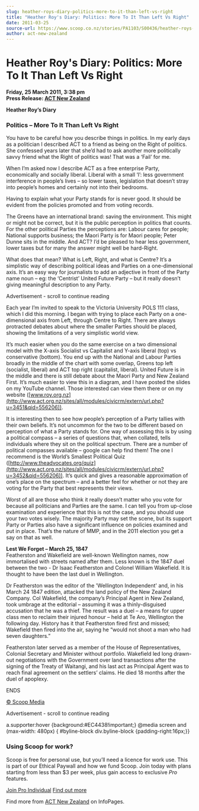 ```yaml
---
slug: heather-roys-diary-politics-more-to-it-than-left-vs-right
title: "Heather Roy's Diary: Politics: More To It Than Left Vs Right"
date: 2011-03-25
source-url: https://www.scoop.co.nz/stories/PA1103/S00436/heather-roys-diary-politics-more-to-it-than-left-vs-right.htm
author: act-new-zealand
---
```

Heather Roy's Diary: Politics: More To It Than Left Vs Right
============================================================

**Friday, 25 March 2011, 3:38 pm**  
**Press Release: [ACT New Zealand](https://info.scoop.co.nz/ACT_New_Zealand)**

****Heather Roy’s Diary****  

### **Politics – More To It Than Left Vs Right**

You have to be careful how you describe things in politics. In my early days as a politician I described ACT to a friend as being on the Right of politics. She confessed years later that she’d had to ask another more politically savvy friend what the Right of politics was! That was a ‘Fail’ for me.

When I’m asked now I describe ACT as a free enterprise Party, economically and socially liberal. Liberal with a small ‘l’: less government interference in people’s lives – so lower taxes, legislation that doesn’t stray into people’s homes and certainly not into their bedrooms.

Having to explain what your Party stands for is never good. It should be evident from the policies promoted and from voting records.

The Greens have an international brand: saving the environment. This might or might not be correct, but it is the public perception in politics that counts. For the other political Parties the perceptions are: Labour cares for people; National supports business; the Maori Party is for Maori people; Peter Dunne sits in the middle. And ACT? I’d be pleased to hear less government, lower taxes but for many the answer might well be hard-Right.

What does that mean? What is Left, Right, and what is Centre? It’s a simplistic way of describing political ideas and Parties on a one-dimensional axis. It’s an easy way for journalists to add an adjective in front of the Party name noun – eg: the ‘Centrist’ United Future Party – but it really doesn’t giving meaningful description to any Party.

Advertisement - scroll to continue reading





Each year I’m invited to speak to the Victoria University POLS 111 class, which I did this morning. I began with trying to place each Party on a one-dimensional axis from Left, through Centre to Right. There are always protracted debates about where the smaller Parties should be placed, showing the limitations of a very simplistic world view.

It’s much easier when you do the same exercise on a two dimensional model with the X-axis Socialist vs Capitalist and Y-axis liberal (top) vs conservative (bottom). You end up with the National and Labour Parties broadly in the middle of the chart with some overlap, Greens top left (socialist, liberal) and ACT top right (capitalist, liberal). United Future is in the middle and there is still debate about the Maori Party and New Zealand First. It’s much easier to view this in a diagram, and I have posted the slides on my YouTube channel. Those interested can view them there or on my website ([www.roy.org.nz](http://www.act.org.nz/sites/all/modules/civicrm/extern/url.php?u=3451&qid=556206)).

It is interesting then to see how people’s perception of a Party tallies with their own beliefs. It’s not uncommon for the two to be different based on perception of what a Party stands for. One way of assessing this is by using a political compass – a series of questions that, when collated, tells individuals where they sit on the political spectrum. There are a number of political compasses available – google can help find them! The one I recommend is the World’s Smallest Political Quiz ([http://www.theadvocates.org/quiz](http://www.act.org.nz/sites/all/modules/civicrm/extern/url.php?u=3452&qid=556206)). It’s quick and gives a reasonable approximation of one’s place on the spectrum – and a better feel for whether or not they are voting for the Party that best represents their views.

Worst of all are those who think it really doesn’t matter who you vote for because all politicians and Parties are the same. I can tell you from up-close examination and experience that this is not the case, and you should use your two votes wisely. The majority Party may set the scene, but its support Party or Parties also have a significant influence on policies examined and put in place. That’s the nature of MMP, and in the 2011 election you get a say on that as well.

**Lest We Forget – March 25, 1847**  
Featherston and Wakefield are well-known Wellington names, now immortalised with streets named after them. Less known is the 1847 duel between the two - Dr Isaac Featherston and Colonel William Wakefield. It is thought to have been the last duel in Wellington.

Dr Featherston was the editor of the 'Wellington Independent' and, in his March 24 1847 edition, attacked the land policy of the New Zealand Company. Col Wakefield, the company’s Principal Agent in New Zealand, took umbrage at the editorial – assuming it was a thinly-disguised accusation that he was a thief. The result was a duel – a means for upper class men to reclaim their injured honour – held at Te Aro, Wellington the following day. History has it that Featherston fired first and missed; Wakefield then fired into the air, saying he “would not shoot a man who had seven daughters.”

Featherston later served as a member of the House of Representatives, Colonial Secretary and Minister without portfolio. Wakefield led long drawn-out negotiations with the Government over land transactions after the signing of the Treaty of Waitangi, and his last act as Principal Agent was to reach final agreement on the settlers’ claims. He died 18 months after the duel of apoplexy.

ENDS

  

[© Scoop Media](http://www.scoop.co.nz/about/terms.html)  

Advertisement - scroll to continue reading



a.supporter:hover {background:#EC4438!important;} @media screen and (max-width: 480px) { #byline-block div.byline-block {padding-right:16px;}}

### Using Scoop for work?

Scoop is free for personal use, but you’ll need a licence for work use. This is part of our Ethical Paywall and how we fund Scoop. Join today with plans starting from less than $3 per week, plus gain access to exclusive _Pro_ features.  
  
[Join Pro Individual](https://pro.scoop.co.nz/Individual/?from=ProIn24) [Find out more](https://pro.scoop.co.nz/using-scoop-for-work/?from=ProIn24)

Find more from [ACT New Zealand](https://info.scoop.co.nz/ACT_New_Zealand) on InfoPages.